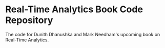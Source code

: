 # Real-Time Analytics Book Code Repository

The code for Dunith Dhanushka and Mark Needham's upcoming book on Real-Time Analytics.

